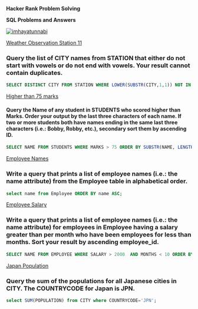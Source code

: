 <P><strong>Hacker Rank Problem Solving</strong></P>
<P><strong>SQL Problems and Answers</strong></P>
<a href="https://www.hackerrank.com/imhayatunnabi"><img src="https://img.shields.io/badge/-Hackerrank-2EC866?style=for-the-badge&logo=HackerRank&logoColor=white" alt="imhayatunnabi" /></a>
<br>

[Weather Observation Station 11](https://www.hackerrank.com/challenges/weather-observation-station-11/problem)

### Query the list of CITY names from STATION that either do not start with vowels or do not end with vowels. Your result cannot contain duplicates.

```sql
SELECT DISTINCT CITY FROM STATION WHERE LOWER(SUBSTR(CITY,1,1)) NOT IN ('a','e','i','o','u') OR LOWER(SUBSTR(CITY, LENGTH(CITY),1)) NOT IN ('a','e','i','o','u');
```

[Higher than 75 marks](https://www.hackerrank.com/challenges/more-than-75-marks/problem)

#### Query the Name of any student in STUDENTS who scored higher than Marks. Order your output by the last three characters of each name. If two or more students both have names ending in the same last three characters (i.e.: Bobby, Robby, etc.), secondary sort them by ascending ID.

```sql
SELECT NAME FROM STUDENTS WHERE MARKS > 75 ORDER BY SUBSTR(NAME, LENGTH(NAME)-2, 3), ID;
```

[Employee Names](https://www.hackerrank.com/challenges/name-of-employees/problem)

### Write a query that prints a list of employee names (i.e.: the name attribute) from the Employee table in alphabetical order.

```sql
select name from Employee ORDER BY name ASC;
```

[Employee Salary](https://www.hackerrank.com/challenges/salary-of-employees/problem)

### Write a query that prints a list of employee names (i.e.: the name attribute) for employees in Employee having a salary greater than per month who have been employees for less than months. Sort your result by ascending employee_id.

```sql
SELECT NAME FROM EMPLOYEE WHERE SALARY > 2000  AND MONTHS < 10 ORDER BY EMPLOYEE_ID;
```

[Japan Population](https://www.hackerrank.com/challenges/japan-population/problem)

### Query the sum of the populations for all Japanese cities in CITY. The COUNTRYCODE for Japan is JPN.

```sql
select SUM(POPULATION) from CITY where COUNTRYCODE='JPN';
```
